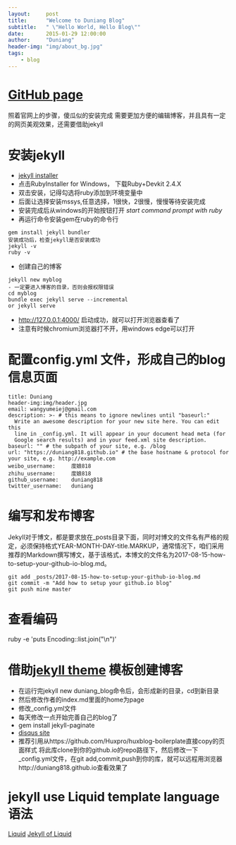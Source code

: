 ```yaml
---
layout:     post
title:      "Welcome to Duniang Blog"
subtitle:   " \"Hello World, Hello Blog\""
date:       2015-01-29 12:00:00
author:     "Duniang"
header-img: "img/about_bg.jpg"
tags:
    - blog
---
```


# [GitHub page](https://pages.github.com/)
照着官网上的步骤，傻瓜似的安装完成
需要更加方便的编辑博客，并且具有一定的网页美观效果，还需要借助jekyll
# 安装jekyll
- [jekyll installer](https://jekyllrb.com/docs/installation/windows/)
- 点击RubyInstaller for Windows， 下载Ruby+Devkit 2.4.X 
- 双击安装，记得勾选将ruby添加到环境变量中
- 后面让选择安装mssys,任意选择，1很快，2很慢，慢慢等待安装完成
- 安装完成后从windows的开始按钮打开 *start command prompt with ruby*
- 再运行命令安装gem在ruby的命令行
```
gem install jekyll bundler
安装成功后，检查jekyll是否安装成功
jekyll -v
ruby -v
```
- 创建自己的博客
```
jekyll new myblog
- 一定要进入博客的目录，否则会报权限错误
cd myblog
bundle exec jekyll serve --incremental
or jekyll serve
```

- http://127.0.0.1:4000/ 启动成功，就可以打开浏览器查看了
- 注意有时候chromium浏览器打不开，用windows edge可以打开
# 配置config.yml 文件，形成自己的blog信息页面

```
title: Duniang
header-img:img/header.jpg
email: wangyumeiej@gmail.com
description: >- # this means to ignore newlines until "baseurl:"
  Write an awesome description for your new site here. You can edit this
  line in _config.yml. It will appear in your document head meta (for
  Google search results) and in your feed.xml site description.
baseurl: "" # the subpath of your site, e.g. /blog
url: "https://duniang818.github.io" # the base hostname & protocol for your site, e.g. http://example.com
weibo_username:     度娘818
zhihu_username:     度娘818
github_username:    duniang818
twitter_username:   duniang
```
# 编写和发布博客
Jekyll对于博文，都是要求放在_posts目录下面，同时对博文的文件名有严格的规定，必须保持格式YEAR-MONTH-DAY-title.MARKUP，通常情况下，咱们采用推荐的Markdown撰写博文，基于该格式，本博文的文件名为2017-08-15-how-to-setup-your-github-io-blog.md。

```
git add _posts/2017-08-15-how-to-setup-your-github-io-blog.md
git commit -m "Add how to setup your github.io blog"
git push mine master
```
# 查看编码
ruby -e 'puts Encoding::list.join("\n")'
# 借助[jekyll theme](https://github.com/Huxpro/huxpro.github.io#analytics) 模板创建博客
- 在运行完jekyll new duniang_blog命令后，会形成新的目录，cd到新目录
- 然后修改作者的index.md里面的home为page
- 修改_config.yml文件
- 每天修改一点开始完善自己的blog了
- gem install jekyll-paginate
- [disqus site](https://disqus.com/admin/moderate/#/pending)
- 推荐引用从https://github.com/Huxpro/huxblog-boilerplate直接copy的页面样式
将此库clone到你的github.io的repo路径下，然后修改一下_config.yml文件，在git add,commit,push到你的库，就可以远程用浏览器http://duniang818.github.io查看效果了
# jekyll use Liquid template language语法
[Liquid](https://shopify.github.io/liquid/basics/introduction/)
[Jekyll of Liquid](https://jekyllrb.com/docs/variables/)


